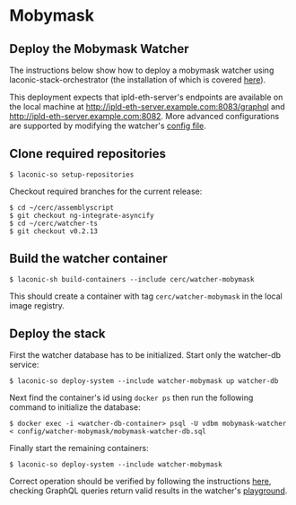 # Mobymask

## Deploy the Mobymask Watcher
The instructions below show how to deploy a mobymask watcher using laconic-stack-orchestrator (the installation of which is covered [here](https://github.com/cerc-io/stack-orchestrator#install)).

This deployment expects that ipld-eth-server's endpoints are available on the local machine at http://ipld-eth-server.example.com:8083/graphql and http://ipld-eth-server.example.com:8082. More advanced configurations are supported by modifying the watcher's [config file](../../config/watcher-mobymask/mobymask-watcher.toml).
## Clone required repositories
```
$ laconic-so setup-repositories
```
Checkout required branches for the current release:
```
$ cd ~/cerc/assemblyscript
$ git checkout ng-integrate-asyncify
$ cd ~/cerc/watcher-ts
$ git checkout v0.2.13
```
## Build the watcher container
```
$ laconic-sh build-containers --include cerc/watcher-mobymask
```
This should create a container with tag `cerc/watcher-mobymask` in the local image registry.
## Deploy the stack
First the watcher database has to be initialized. Start only the watcher-db service:
```
$ laconic-so deploy-system --include watcher-mobymask up watcher-db
```
Next find the container's id using `docker ps` then run the following command to initialize the database:
```
$ docker exec -i <watcher-db-container> psql -U vdbm mobymask-watcher < config/watcher-mobymask/mobymask-watcher-db.sql
```
Finally start the remaining containers:
```
$ laconic-so deploy-system --include watcher-mobymask
```
Correct operation should be verified by following the instructions [here](https://github.com/cerc-io/mobymask-watcher/tree/main/mainnet-watcher-only#run), checking GraphQL queries return valid results in the watcher's [playground](http://127.0.0.1:3001/graphql).